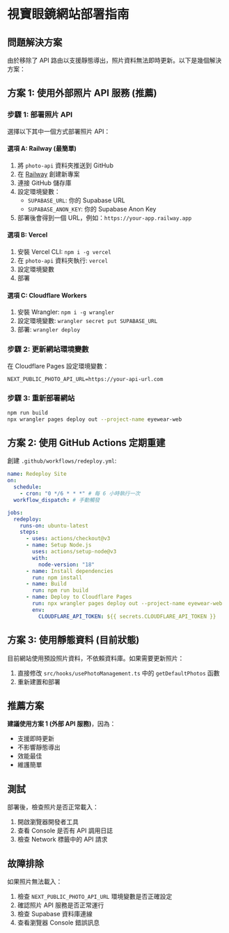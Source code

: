 # 視寶眼鏡網站部署指南

## 問題解決方案

由於移除了 API 路由以支援靜態導出，照片資料無法即時更新。以下是幾個解決方案：

## 方案 1: 使用外部照片 API 服務 (推薦)

### 步驟 1: 部署照片 API

選擇以下其中一個方式部署照片 API：

#### 選項 A: Railway (最簡單)

1. 將 `photo-api` 資料夾推送到 GitHub
2. 在 [Railway](https://railway.app) 創建新專案
3. 連接 GitHub 儲存庫
4. 設定環境變數：
   - `SUPABASE_URL`: 你的 Supabase URL
   - `SUPABASE_ANON_KEY`: 你的 Supabase Anon Key
5. 部署後會得到一個 URL，例如：`https://your-app.railway.app`

#### 選項 B: Vercel

1. 安裝 Vercel CLI: `npm i -g vercel`
2. 在 `photo-api` 資料夾執行: `vercel`
3. 設定環境變數
4. 部署

#### 選項 C: Cloudflare Workers

1. 安裝 Wrangler: `npm i -g wrangler`
2. 設定環境變數: `wrangler secret put SUPABASE_URL`
3. 部署: `wrangler deploy`

### 步驟 2: 更新網站環境變數

在 Cloudflare Pages 設定環境變數：

```
NEXT_PUBLIC_PHOTO_API_URL=https://your-api-url.com
```

### 步驟 3: 重新部署網站

```bash
npm run build
npx wrangler pages deploy out --project-name eyewear-web
```

## 方案 2: 使用 GitHub Actions 定期重建

創建 `.github/workflows/redeploy.yml`:

```yaml
name: Redeploy Site
on:
  schedule:
    - cron: "0 */6 * * *" # 每 6 小時執行一次
  workflow_dispatch: # 手動觸發

jobs:
  redeploy:
    runs-on: ubuntu-latest
    steps:
      - uses: actions/checkout@v3
      - name: Setup Node.js
        uses: actions/setup-node@v3
        with:
          node-version: "18"
      - name: Install dependencies
        run: npm install
      - name: Build
        run: npm run build
      - name: Deploy to Cloudflare Pages
        run: npx wrangler pages deploy out --project-name eyewear-web
        env:
          CLOUDFLARE_API_TOKEN: ${{ secrets.CLOUDFLARE_API_TOKEN }}
```

## 方案 3: 使用靜態資料 (目前狀態)

目前網站使用預設照片資料，不依賴資料庫。如果需要更新照片：

1. 直接修改 `src/hooks/usePhotoManagement.ts` 中的 `getDefaultPhotos` 函數
2. 重新建置和部署

## 推薦方案

**建議使用方案 1 (外部 API 服務)**，因為：

- 支援即時更新
- 不影響靜態導出
- 效能最佳
- 維護簡單

## 測試

部署後，檢查照片是否正常載入：

1. 開啟瀏覽器開發者工具
2. 查看 Console 是否有 API 調用日誌
3. 檢查 Network 標籤中的 API 請求

## 故障排除

如果照片無法載入：

1. 檢查 `NEXT_PUBLIC_PHOTO_API_URL` 環境變數是否正確設定
2. 確認照片 API 服務是否正常運行
3. 檢查 Supabase 資料庫連線
4. 查看瀏覽器 Console 錯誤訊息
